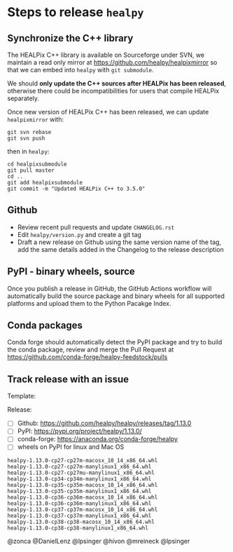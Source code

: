# Steps to release `healpy`

## Synchronize the C++ library

The HEALPix C++ library is available on Sourceforge under SVN, we maintain a read only mirror at <https://github.com/healpy/healpixmirror> so that we can embed into `healpy` with `git submodule`.

We should **only update the C++ sources after HEALPix has been released**, otherwise there could be incompatibilities for users that compile HEALPix separately.

Once new version of HEALPix C++ has been released, we can update `healpixmirror` with:

    git svn rebase
    git svn push

then in `healpy`:

    cd healpixsubmodule
    git pull master
    cd ..
    git add healpixsubmodule
    git commit -m "Updated HEALPix C++ to 3.5.0"

## Github

* Review recent pull requests and update `CHANGELOG.rst`
* Edit `healpy/version.py` and create a git tag
* Draft a new release on Github using the same version name of the tag, add the same details added in the Changelog to the release description

## PyPI - binary wheels, source

Once you publish a release in GitHub, the GitHub Actions workflow will automatically build the source package and binary wheels for all supported platforms and upload them to the Python Pacakge Index.

## Conda packages

Conda forge should automatically detect the PyPI package and try to build the conda package,
review and merge the Pull Request at <https://github.com/conda-forge/healpy-feedstock/pulls>

## Track release with an issue

Template:

Release:
* [ ] Github: https://github.com/healpy/healpy/releases/tag/1.13.0
* [ ] PyPI: https://pypi.org/project/healpy/1.13.0/
* [ ] conda-forge: https://anaconda.org/conda-forge/healpy
* [ ] wheels on PyPI for linux and Mac OS 

```
healpy-1.13.0-cp27-cp27m-macosx_10_14_x86_64.whl
healpy-1.13.0-cp27-cp27m-manylinux1_x86_64.whl
healpy-1.13.0-cp27-cp27mu-manylinux1_x86_64.whl
healpy-1.13.0-cp34-cp34m-manylinux1_x86_64.whl
healpy-1.13.0-cp35-cp35m-macosx_10_14_x86_64.whl
healpy-1.13.0-cp35-cp35m-manylinux1_x86_64.whl
healpy-1.13.0-cp36-cp36m-macosx_10_14_x86_64.whl
healpy-1.13.0-cp36-cp36m-manylinux1_x86_64.whl
healpy-1.13.0-cp37-cp37m-macosx_10_14_x86_64.whl
healpy-1.13.0-cp37-cp37m-manylinux1_x86_64.whl
healpy-1.13.0-cp38-cp38-macosx_10_14_x86_64.whl
healpy-1.13.0-cp38-cp38-manylinux1_x86_64.whl
```

@zonca @DanielLenz @lpsinger @hivon @mreineck @lpsinger 
